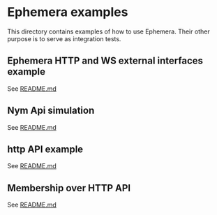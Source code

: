 # Ephemera examples

This directory contains examples of how to use Ephemera. Their other purpose is to serve as integration tests.

## Ephemera HTTP and WS external interfaces example

See [README.md](http-ws-sync/README.md)

## Nym Api simulation

See [README.md](nym-api/README.md)

## http API example

See [README.md](cluster-http-api/README.md)

## Membership over HTTP API

See [README.md](members_provider_http/README.md)
